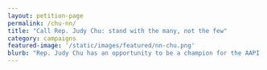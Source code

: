 ```yaml
---
layout: petition-page
permalink: /chu-nn/
title: "Call Rep. Judy Chu: stand with the many, not the few"
category: campaigns
featured-image: '/static/images/featured/nn-chu.png'
blurb: "Rep. Judy Chu has an opportunity to be a champion for the AAPI community on net neutrality."
---
```

<ul class="compact" id="phone-errors"></ul>

<link href='https://actionnetwork.org/css/style-embed-whitelabel.css' rel='stylesheet' type='text/css' />
<script>window.yepnope || document.write('<script src="https://actionnetwork.org/assets/yepnope154-min.js"><\/script>');</script>
<script src='https://actionnetwork.org/widgets/v2/petition/call-rep-judy-chu-stand-with-the-many-not-the-few?format=js&source=widget&style=full'></script>
<div id='can-petition-area-call-rep-judy-chu-stand-with-the-many-not-the-few' style='width: 100%'><!-- this div is the target for our HTML insertion --></div>
<script>
	$(document).ready(function() {
		$('#can-petition-area-call-rep-judy-chu-stand-with-the-many-not-the-few').on('can_embed_loaded', function() {
			document.getElementsByName("commit")[0].value = "Call Now";
			$(".action_sidebar h4").text("Take Action");
			var str = document.getElementsByClassName("action_status_running_total")[0].innerHTML;
			var txt = str.replace("Signatures Collected", "Calls Completed");
			document.getElementsByClassName("action_status_running_total")[0].innerHTML = txt;
		});
	});
</script>